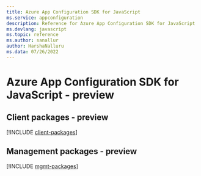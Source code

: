 ```yaml
---
title: Azure App Configuration SDK for JavaScript
ms.service: appconfiguration
description: Reference for Azure App Configuration SDK for JavaScript
ms.devlang: javascript
ms.topic: reference
ms.author: sanallur
author: HarshaNalluru
ms.data: 07/26/2022
---
```

# Azure App Configuration SDK for JavaScript - preview

## Client packages - preview
[!INCLUDE [client-packages](app-configuration-client-index.md)]
## Management packages - preview
[!INCLUDE [mgmt-packages](app-configuration-mgmt-index.md)]